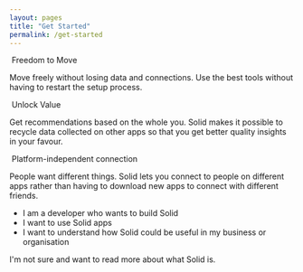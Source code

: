 ```yaml
---
layout: pages
title: "Get Started"
permalink: /get-started
---
```


<div class="page-content">
    <div class="cards row around">
      <div class="col-xs-12 col-sm-12 col-md-4 col-lg-4">
        <div class="card">
          <div class="card-header">
            <img
              src="{{site.baseurl}}/assets/img/fontawesome-free-5.11.2-web/svgs/solid/dolly.svg"
              alt=""
              class="icon"
            />
            <span class="card-title">Freedom to Move</span>
          </div>
          <div class="card-body">
            <p>
            Move freely without losing data and connections. Use the best tools without having to restart the setup process.
            </p>
          </div>
        </div>
      </div>
      <div class="col-xs-12 col-sm-12 col-md-4 col-lg-4">
        <div class="card">
          <div class="card-header">
            <img
              src="{{site.baseurl}}/assets/img/fontawesome-free-5.11.2-web/svgs/solid/recycle.svg"
              alt=""
              class="icon"
            />
            <span class="card-title">Unlock Value</span>
          </div>
          <div class="card-body">
            <p>
            Get recommendations based on the whole you. Solid makes it possible to recycle data collected on other apps so that you get better quality insights in your favour.
            </p>
          </div>
        </div>
      </div>
      <div class="col-xs-12 col-sm-12 col-md-4 col-lg-4">
        <div class="card">
          <div class="card-header">
            <img
              src="{{site.baseurl}}/assets/img/fontawesome-free-5.11.2-web/svgs/solid/users.svg"
              alt=""
              class="icon"
            />
            <span class="card-title">Platform-independent connection</span>
          </div>
          <div class="card-body">
            <p>
              People want different things. Solid lets you connect to people on different apps rather than having to download new apps to connect with different friends.
            </p>
          </div>
        </div>
      </div>
    </div>
</div>
  

* I am a developer who wants to build Solid 
* I want to use Solid apps
* I want to understand how Solid could be useful in my business or organisation

I'm not sure and want to read more about what Solid is.
